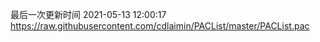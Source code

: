 最后一次更新时间 2021-05-13 12:00:17
https://raw.githubusercontent.com/cdlaimin/PACList/master/PACList.pac

